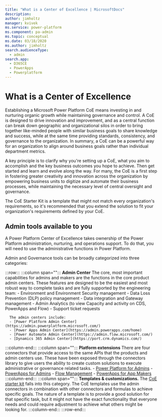 ```yaml
---
title: "What is a Center of Excellence | MicrosoftDocs"
description: 
author: jimholtz
manager: kvivek
ms.service: power-platform
ms.component: pa-admin
ms.topic: conceptual
ms.date: 03/18/2020
ms.author: jimholtz
search.audienceType: 
  - admin
search.app: 
  - D365CE
  - PowerApps
  - Powerplatform
---
```

# What is a Center of Excellence

Establishing a Microsoft Power Platform CoE means investing in and nurturing organic growth while maintaining governance and control. A CoE is designed to drive innovation and improvement, and as a central function can break down geographic and organizational silos in order to bring together like-minded people with similar business goals to share knowledge and success, while at the same time providing standards, consistency, and governance to the organization. In summary, a CoE can be a powerful way for an organization to align around business goals rather than individual department metrics.

A key principle is to clarify why you're setting up a CoE, what you aim to accomplish and the key business outcomes you hope to achieve. Then get started and learn and evolve along the way. For many, the CoE is a first step in fostering greater creativity and innovation across the organization by empowering business units to digitize and automate their business processes, while maintaining the necessary level of central oversight and governance.

The CoE Starter Kit is a template that might not match every organization's requirements, so it's recommended that you extend the solution to fit your organization's requirements defined by your CoE.

## Admin tools available to you

A Power Platform Center of Excellence takes ownership of the Power Platform administration, nurturing, and operations support. To do that, you will need to use the administrative functions in Power Platform.

Admin and Governance tools can be broadly categorized into three categories:

:::row:::
   :::column span="":::
      **Admin Center** The core, most important capabilities for admins and makers are the functions in the core product admin centers. These features are designed to be the easiest and most robust way to complete tasks and are fully supported by the engineering team:
      - Environment and Environment Security management
      - Data Loss Prevention (DLP) policy management
      - Data integration and Gateway management
      - Admin Analytics (to view Capacity and activity on CDS, PowerApps and Flow)
      - Support ticket requests

      The admin centers include:
      - [Power Platform Admin Center](https://admin.powerplatform.microsoft.com/)
      - [Power Apps Admin Center](https://admin.powerapps.com/home)
      - [Power Automate Admin Center](https://admin.flow.microsoft.com/)
      - [Dynamics 365 Admin Center](https://port.crm.dynamics.com/)
   :::column-end:::
   :::column span="":::
       **Platform extensions** There are four connectors that provide access to the same APIs that the products and admin centers use. These have been exposed through the connectors library to give users the ability to create custom solutions to execute administrative or governance related tasks.
       - [Power Platform for Admins](https://docs.microsoft.com/connectors/powerplatformforadmins/)
       - [PowerApps for Admins](https://docs.microsoft.com/connectors/powerappsforadmins/)
       - [Flow Management](https://docs.microsoft.com/connectors/flowmanagement/)
       - [PowerApps for App Makers](https://docs.microsoft.com/connectors/powerappsforappmakers/)
   :::column-end:::
    :::column span="":::
      **Templates & customizations.** The [CoE starter kit](setup.md) falls into this category. The CoE templates use the admin connectors in combination with other connectors and formulas to achieve specific goals. The nature of a template is to provide a good solution for that specific task, but it might not have the exact functionality that everyone needs and could require adjustment to achieve what others might be looking for.
   :::column-end:::
:::row-end:::
